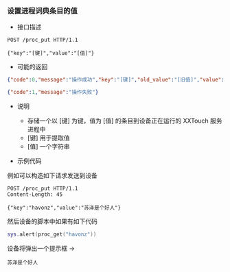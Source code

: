 ### 设置进程词典条目的值

- 接口描述

```
POST /proc_put HTTP/1.1

{"key":"[键]","value":"[值]"}
```

- 可能的返回

```json
{"code":0,"message":"操作成功","key":"[键]","old_value":"[旧值]","value":"[新值]"}
```
```json
{"code":1,"message":"操作失败"}
```

- 说明
    - 存储一个以 [键] 为键，值为 [值] 的条目到设备正在运行的 XXTouch 服务进程中
    - [键] 用于提取值
    - [值] 一个字符串


- 示例代码

例如可以构造如下请求发送到设备
```
POST /proc_put HTTP/1.1
Content-Length: 45

{"key":"havonz","value":"苏泽是个好人"}
```

然后设备的脚本中如果有如下代码
```lua
sys.alert(proc_get("havonz"))
```

设备将弹出一个提示框 ->
```
苏泽是个好人
```
